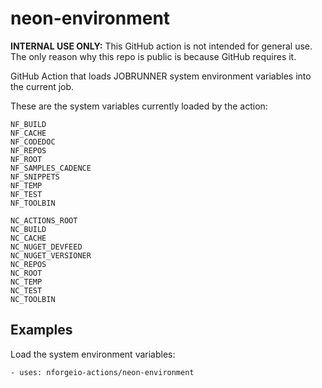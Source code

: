 # neon-environment

**INTERNAL USE ONLY:** This GitHub action is not intended for general use.  The only reason why this repo is public is because GitHub requires it.

GitHub Action that loads JOBRUNNER system environment variables into the current job.

These are the system variables currently loaded by the action:
```
NF_BUILD
NF_CACHE
NF_CODEDOC
NF_REPOS
NF_ROOT
NF_SAMPLES_CADENCE
NF_SNIPPETS
NF_TEMP
NF_TEST
NF_TOOLBIN

NC_ACTIONS_ROOT
NC_BUILD
NC_CACHE
NC_NUGET_DEVFEED
NC_NUGET_VERSIONER
NC_REPOS
NC_ROOT
NC_TEMP
NC_TEST
NC_TOOLBIN
```

## Examples

Load the system environment variables:
```
- uses: nforgeio-actions/neon-environment
```
